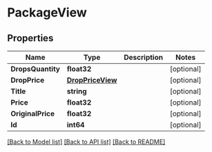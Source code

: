 # PackageView

## Properties

Name | Type | Description | Notes
------------ | ------------- | ------------- | -------------
**DropsQuantity** | **float32** |  | [optional] 
**DropPrice** | [**DropPriceView**](DropPriceView.md) |  | [optional] 
**Title** | **string** |  | [optional] 
**Price** | **float32** |  | [optional] 
**OriginalPrice** | **float32** |  | [optional] 
**Id** | **int64** |  | [optional] 

[[Back to Model list]](../README.md#documentation-for-models) [[Back to API list]](../README.md#documentation-for-api-endpoints) [[Back to README]](../README.md)


